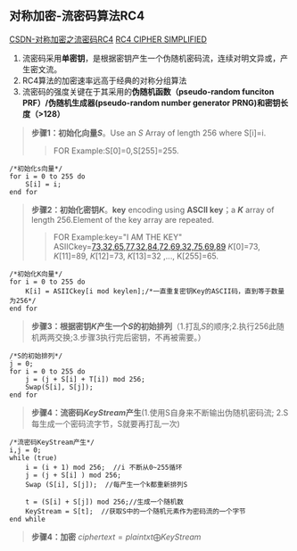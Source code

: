 ## 对称加密-流密码算法RC4
[CSDN-对称加密之流密码RC4](https://blog.csdn.net/u012470144/article/details/81411565?utm_medium=distribute.pc_relevant.none-task-blog-title-1&spm=1001.2101.3001.4242)
[RC4 CIPHER SIMPLIFIED](https://www.youtube.com/watch?v=1UP56WM4ook)

1. 流密码采用**单密钥**，是根据密钥产生一个伪随机密码流，连续对明文异或，产生密文流。
2. RC4算法的加密速率远高于经典的对称分组算法
3. 流密码的强度关键在于其采用的**伪随机函数（pseudo-random funciton PRF）/伪随机生成器(pseudo-random number generator PRNG)**和**密钥长度（>128）**

>**步骤1：初始化向量*S***。Use an $S$ Array of length 256 where S[i]=i. 
>>FOR Example:S[0]=0,S[255]=255.
```
/*初始化s向量*/
for i = 0 to 255 do
    S[i] = i;
end for
```

> **步骤2：初始化密钥*K***。**key** encoding using **ASCII key**；a ***K*** array of length 256.Element of the key array are repeated.
>>FOR Example:key="I AM THE KEY"
ASIICkey=[73,32,65,77,32,84,72,69,32,75,69,89](32=space)
*K*[0]=73,  *K*[11]=89,  *K*[12]=73,  *K*[13]=32  ,...,  K[255]=65.
```
/*初始化K向量*/
for i = 0 to 255 do
    K[i] = ASIICkey[i mod keylen];/*一直重复密钥Key的ASCII码，直到等于数量为256*/
end for
```
> **步骤3：根据密钥*K*产生一个*S*的初始排列**（1.打乱*S*的顺序;2.执行256此随机两两交换;3.步骤3执行完后密钥，不再被需要。）
```
/*S的初始排列*/
j = 0;
for i = 0 to 255 do
    j = (j + S[i] + T[i]) mod 256;
    Swap(S[i], S[j]);
end for
```
> **步骤4：流密码*KeyStream*产生**(1.使用S自身来不断输出伪随机密码流; 2.S每生成一个密码流字节，S就要再打乱一次)
```
/*流密码KeyStream产生*/
i,j = 0;
while (true)
    i = (i + 1) mod 256;  //i 不断从0~255循环
    j = (j + S[i] ) mod 256;
    Swap (S[i], S[j]);  //每产生一个k都重新排列S
    
    t = (S[i] + S[j]) mod 256;//生成一个随机数
    KeyStream = S[t];  //获取S中的一个随机元素作为密码流的一个字节
end while
```
> **步骤4：加密**
$ciphertext=plaintxt\bigoplus KeyStream$

